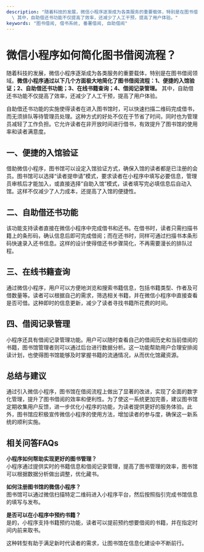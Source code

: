 ```yaml
---
description: "随着科技的发展，微信小程序逐渐成为各类服务的重要载体，特别是在图书借阅领域。**微信小程序通过以下几个方面极大地简化了图书借阅流程：1、便捷的入馆验证；2、自助借还书功能；3、在线书籍查询；4、借阅记录管理。**\
  \ 其中，自助借还书功能不仅提高了效率，还减少了人工干预，提高了用户体验。"
keywords: "图书借阅, 借书系统, 番薯借阅, 自助借阅"
---
```

# 微信小程序如何简化图书借阅流程？

随着科技的发展，微信小程序逐渐成为各类服务的重要载体，特别是在图书借阅领域。**微信小程序通过以下几个方面极大地简化了图书借阅流程：1、便捷的入馆验证；2、自助借还书功能；3、在线书籍查询；4、借阅记录管理。** 其中，自助借还书功能不仅提高了效率，还减少了人工干预，提高了用户体验。

自助借还书功能的实施使得读者在进入图书馆时，可以快速扫描二维码完成借书，而无须排队等待管理员处理。这种方式的好处不仅在于节省了时间，同时也为管理员减轻了工作负担。它允许读者在非开放时间进行借书，有效提升了图书馆的使用率和读者满意度。

## **一、便捷的入馆验证**

借助微信小程序，图书馆可以设定入馆验证方式，确保入馆的读者都是已注册的会员。图书馆可以选择“读者提申请”模式，要求读者在小程序中填写必要信息，管理员审核后才能加入，或直接选择“自助入馆”模式，读者填写完必填信息后自动入馆。这样不仅减少了人力成本，还提高了入馆的便捷性。

## **二、自助借还书功能**

该功能支持读者直接在微信小程序中完成借书和还书。在借书时，读者只需扫描书籍上的条形码，确认信息后即可完成借阅；而在还书时，同样可通过扫描书本条形码快速录入还书信息。这样的设计使得借还书步骤简化，不再需要漫长的排队过程。

## **三、在线书籍查询**

通过微信小程序，用户可以方便地浏览和搜索书籍信息，包括书籍类型、作者及可借数量等。读者可以根据自己的需求，筛选相关书籍，并在微信小程序中直接查看是否可借。这种即时的信息更新，减少了读者寻找书籍所花费的时间。

## **四、借阅记录管理**

小程序还具有借阅记录管理功能。用户可以随时查看自己的借阅历史和当前借阅的书籍，图书馆管理者则可以通过后台进行数据分析。这一功能帮助用户合理安排阅读计划，也使得图书馆能够及时掌握书籍的流通情况，从而优化馆藏资源。

## **总结与建议**

通过引入微信小程序，图书馆在借阅流程上做出了显著的改进，实现了全面的数字化管理，提升了图书借阅的效率和便利性。为了使这一系统更加完善，建议图书馆定期收集用户反馈，进一步优化小程序的功能，为读者提供更好的服务体验。此外，图书馆应积极宣传微信小程序的使用方法，增加读者的参与度，确保这一新系统的顺利实施。

## 相关问答FAQs

**小程序如何帮助实现更好的图书管理？**  
小程序通过提供实时的书籍信息和借阅记录管理，提高了图书管理的效率，图书馆可以根据数据分析做出调整，优化藏书。

**如何注册图书馆的微信小程序？**  
图书馆可以通过微信扫描特定二维码进入小程序平台，然后按照指引完成书馆信息的填写与发布。

**是否可以在小程序中预约书籍？**  
是的，小程序支持书籍预约功能，读者可以提前预约想要借阅的书籍，并在指定时间内前来取书。

这种转型有助于满足新时代读者的需求，让图书馆在信息化建设中不断前行。
